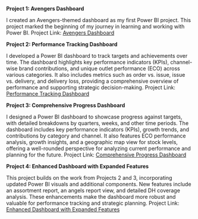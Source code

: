**Project 1: Avengers Dashboard**

I created an Avengers-themed dashboard as my first Power BI project. This project marked the beginning of my journey in learning and working with Power BI.
Project Link: [Avengers Dashboard](https://shorturl.at/E0s0g)

**Project 2: Performance Tracking Dashboard**

I developed a Power BI dashboard to track targets and achievements over time. The dashboard highlights key performance indicators (KPIs), channel-wise brand contributions, and unique outlet performance (ECO) across various categories. It also includes metrics such as order vs. issue, issue vs. delivery, and delivery loss, providing a comprehensive overview of performance and supporting strategic decision-making.
Project Link: [Performance Tracking Dashboard](https://shorturl.at/3qDii)

**Project 3: Comprehensive Progress Dashboard**

I designed a Power BI dashboard to showcase progress against targets, with detailed breakdowns by quarters, weeks, and other time periods. The dashboard includes key performance indicators (KPIs), growth trends, and contributions by category and channel. It also features ECO performance analysis, growth insights, and a geographic map view for stock levels, offering a well-rounded perspective for analyzing current performance and planning for the future.
Project Link: [Comprehensive Progress Dashboard](https://shorturl.at/YX1Qx)

**Project 4: Enhanced Dashboard with Expanded Features**

This project builds on the work from Projects 2 and 3, incorporating updated Power BI visuals and additional components. New features include an assortment report, an angels report view, and detailed DH coverage analysis. These enhancements make the dashboard more robust and valuable for performance tracking and strategic planning.
Project Link: [Enhanced Dashboard with Expanded Features](https://shorturl.at/3Xn8i)

